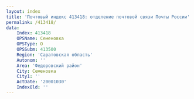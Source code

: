 ```yaml
---
layout: index
title: 'Почтовый индекс 413418: отделение почтовой связи Почты России'
permalink: /413418/
data:
    Index: 413418
    OPSName: Семеновка
    OPSType: О
    OPSSubm: 413500
    Region: 'Саратовская область'
    Autonom: ''
    Area: 'Федоровский район'
    City: Семеновка
    City1: ''
    ActDate: '20001030'
    IndexOld: ''
---
```


